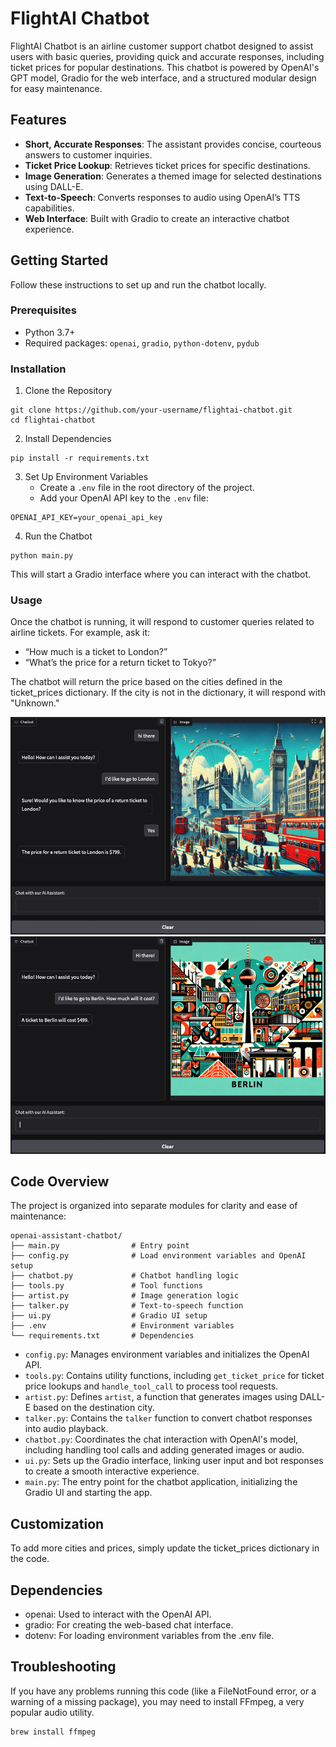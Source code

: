 # FlightAI Chatbot

FlightAI Chatbot is an airline customer support chatbot designed to assist users with basic queries, providing quick and accurate responses, including ticket prices for popular destinations. This chatbot is powered by OpenAI's GPT model, Gradio for the web interface, and a structured modular design for easy maintenance.

## Features

- **Short, Accurate Responses**: The assistant provides concise, courteous answers to customer inquiries.
- **Ticket Price Lookup**: Retrieves ticket prices for specific destinations.
- **Image Generation**: Generates a themed image for selected destinations using DALL-E.
- **Text-to-Speech**: Converts responses to audio using OpenAI’s TTS capabilities.
- **Web Interface**: Built with Gradio to create an interactive chatbot experience.

## Getting Started

Follow these instructions to set up and run the chatbot locally.

### Prerequisites

- Python 3.7+
- Required packages: `openai`, `gradio`, `python-dotenv`, `pydub`

### Installation

1. Clone the Repository

```
git clone https://github.com/your-username/flightai-chatbot.git
cd flightai-chatbot
```

2. Install Dependencies

```
pip install -r requirements.txt
```

3. Set Up Environment Variables
   - Create a `.env` file in the root directory of the project.
   - Add your OpenAI API key to the `.env` file:

```
OPENAI_API_KEY=your_openai_api_key
```

4. Run the Chatbot

```
python main.py
```

This will start a Gradio interface where you can interact with the chatbot.

### Usage

Once the chatbot is running, it will respond to customer queries related to airline tickets. For example, ask it:

- “How much is a ticket to London?”
- “What’s the price for a return ticket to Tokyo?”

The chatbot will return the price based on the cities defined in the ticket_prices dictionary. If the city is not in the dictionary, it will respond with "Unknown."

![Example](flightai_chatbot.png)
![Example](flightai_chatbot_2.png)

## Code Overview

The project is organized into separate modules for clarity and ease of maintenance:

```
openai-assistant-chatbot/
├── main.py                # Entry point
├── config.py              # Load environment variables and OpenAI setup
├── chatbot.py             # Chatbot handling logic
├── tools.py               # Tool functions
├── artist.py              # Image generation logic
├── talker.py              # Text-to-speech function
├── ui.py                  # Gradio UI setup
├── .env                   # Environment variables
└── requirements.txt       # Dependencies
```

- `config.py`: Manages environment variables and initializes the OpenAI API.
- `tools.py`: Contains utility functions, including `get_ticket_price` for ticket price lookups and `handle_tool_call` to process tool requests.
- `artist.py`: Defines `artist`, a function that generates images using DALL-E based on the destination city.
- `talker.py`: Contains the `talker` function to convert chatbot responses into audio playback.
- `chatbot.py`: Coordinates the chat interaction with OpenAI's model, including handling tool calls and adding generated images or audio.
- `ui.py`: Sets up the Gradio interface, linking user input and bot responses to create a smooth interactive experience.
- `main.py`: The entry point for the chatbot application, initializing the Gradio UI and starting the app.

## Customization

To add more cities and prices, simply update the ticket_prices dictionary in the code.

## Dependencies

- openai: Used to interact with the OpenAI API.
- gradio: For creating the web-based chat interface.
- dotenv: For loading environment variables from the .env file.

## Troubleshooting

If you have any problems running this code (like a FileNotFound error, or a warning of a missing package), you may need to install FFmpeg, a very popular audio utility.

```
brew install ffmpeg
```
